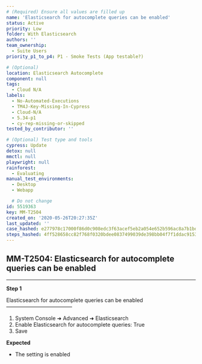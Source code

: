 ```yaml
---
# (Required) Ensure all values are filled up
name: 'Elasticsearch for autocomplete queries can be enabled'
status: Active
priority: Low
folder: With Elasticsearch
authors: ''
team_ownership:
  - Suite Users
priority_p1_to_p4: P1 - Smoke Tests (App testable?)

# (Optional)
location: Elasticsearch Autocomplete
component: null
tags:
  - Cloud N/A
labels:
  - No-Automated-Executions
  - TM4J-Key-Missing-In-Cypress
  - Cloud-N/A
  - 5.34-p1
  - cy-rep-missing-or-skipped
tested_by_contributor: ''

# (Optional) Test type and tools
cypress: Update
detox: null
mmctl: null
playwright: null
rainforest:
  - Evaluating
manual_test_environments:
  - Desktop
  - Webapp

  # Do not change
id: 5519363
key: MM-T2504
created_on: '2020-05-26T20:27:35Z'
last_updated: ''
case_hashed: e277978c17000f86d0c908edc3f63acef5eb2a054e652b596ac8a7b1bd928b85fb84b94f4cab9d1773b1a6d6b34e7a0b
steps_hashed: 4ff528658cc82f768f0320bdee0837499039de398bb04f7f1ddac9153a6682829f1f2a8f76c8459172ab239f4188d792
---
```


<!-- (Auto-generated) Based on frontmatter's "key" and "name" -->

## MM-T2504: Elasticsearch for autocomplete queries can be enabled

---

**Step 1**

Elasticsearch for autocomplete queries can be enabled\
–––––––––––––––––––––––––

1. System Console ➜ Advanced ➜ Elasticsearch
2. Enable Elasticsearch for autocomplete queries: True
3. Save

**Expected**

- The setting is enabled
